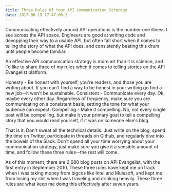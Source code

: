 ```yaml
---
title: Three Rules Of Your API Communication Strategy
date: 2017-06-19 17:47:00 Z
---
```


Communicating effectively around API operations is the number one illness I see across the API space. Engineers are good at writing code and devopping their way to a usable API, but often fall short when it comes to telling the story of what the API does, and consistently beating this drum until people become familiar.

An effective API communication strategy is more art than it is science, and I'd like to share three of my rules when it comes to telling stories on the API Evangelist platform.

Honesty - Be honest with yourself, you're readers, and those you are writing about. If you can't find a way to be honest in your writing go find a new job--it won't be sustainable.
Consistent - Communicate every day. Ok, maybe every other day. Regardless of frequency, make sure you are communicating on a consistent basis, setting the tone for what your audience can expect.
Compelling - Make it compelling. No, not every single post will be compelling, but make it your primary goal to tell a compelling story that you would read yourself, if it was on someone else's blog.

That is it. Don't sweat all the technical details. Just write on the blog, spend the time on Twitter, participate in threads on Github, and regularly dive into the bowels of the Slack. Don't spend all your time worrying about your communication strategy, just make sure you give it a sensible amount of time, and follow these three rules--the rest will come.

As of this moment, there are 2,680 blog posts on API Evangelist, with the first entry in September 2010. These three rules have kept me on track when I was taking money from bigcos like Intel and Mulesoft, and kept me from losing my shit when I was traveling and drinking heavily. These three rules are what keep me doing this effectively after seven years.